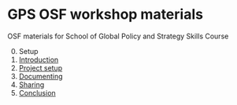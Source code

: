 # GPS OSF workshop materials
OSF materials for School of Global Policy and Strategy Skills Course

0. Setup
1. [Introduction](https://github.com/ucsdlib/GPS-OSF-Lecture/blob/master/01_OSF_introduction.html)
2. [Project setup](https://github.com/ucsdlib/GPS-OSF-Lecture/blob/master/02_OSF_Project_Setup.html)
3. [Documenting](https://github.com/ucsdlib/GPS-OSF-Lecture/blob/master/03_OSF_Documenting.html)
4. [Sharing](https://github.com/ucsdlib/GPS-OSF-Lecture/blob/master/04_OSF_Sharing.html)
5. [Conclusion](https://github.com/ucsdlib/GPS-OSF-Lecture/blob/master/05_OSF_Conclusion.html)
